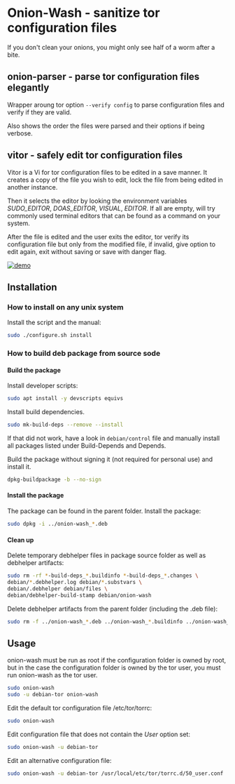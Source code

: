 # Onion-Wash - sanitize tor configuration files

If you don't clean your onions, you might only see half of a worm after a bite.

## onion-parser - parse tor configuration files elegantly

Wrapper aroung tor option `--verify config` to parse configuration files and verify if they are valid.

Also shows the order the files were parsed and their options if being verbose.

## vitor - safely edit tor configuration files

Vitor is a Vi for tor configuration files to be edited in a save manner. It creates a copy of the file you wish to edit, lock the file from being edited in another instance.

Then it selects the editor by looking the environment variables *SUDO_EDITOR*, *DOAS_EDITOR*, *VISUAL*, *EDITOR*. If all are empty, will try commonly used terminal editors that can be found as a command on your system.

After the file is edited and the user exits the editor, tor verify its configuration file but only from the modified file, if invalid, give option to edit again, exit without saving or save with danger flag.


[![demo](https://asciinema.org/a/463445.svg)](https://asciinema.org/a/463445?autoplay=1)

## Installation

### How to install on any unix system

Install the script and the manual:
```sh
sudo ./configure.sh install
```

### How to build deb package from source sode

#### Build the package

Install developer scripts:
```sh
sudo apt install -y devscripts equivs
```

Install build dependencies.
```sh
sudo mk-build-deps --remove --install
```
If that did not work, have a look in `debian/control` file and manually install all packages listed under Build-Depends and Depends.

Build the package without signing it (not required for personal use) and install it.
```sh
dpkg-buildpackage -b --no-sign
```

#### Install the package

The package can be found in the parent folder.
Install the package:
```sh
sudo dpkg -i ../onion-wash_*.deb
```

#### Clean up

Delete temporary debhelper files in package source folder as well as debhelper artifacts:
```sh
sudo rm -rf *-build-deps_*.buildinfo *-build-deps_*.changes \
debian/*.debhelper.log debian/*.substvars \
debian/.debhelper debian/files \
debian/debhelper-build-stamp debian/onion-wash
```

Delete debhelper artifacts from the parent folder (including the .deb file):
```sh
sudo rm -f ../onion-wash_*.deb ../onion-wash_*.buildinfo ../onion-wash_*.changes
```

## Usage

onion-wash must be run as root if the configuration folder is owned by root, but in the case the configuration folder is owned by the tor user, you must run onion-wash as the tor user.

```sh
sudo onion-wash
sudo -u debian-tor onion-wash
```

Edit the default tor configuration file /etc/tor/torrc:
```sh
sudo onion-wash
```

Edit configuration file that does not contain the *User* option set:
```sh
sudo onion-wash -u debian-tor
```

Edit an alternative configuration file:
```sh
sudo onion-wash -u debian-tor /usr/local/etc/tor/torrc.d/50_user.conf
```
